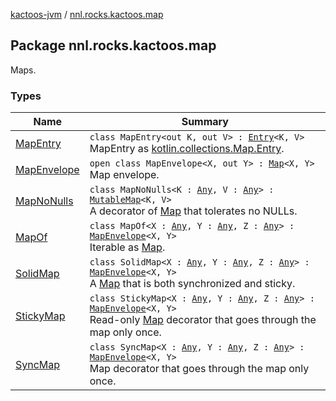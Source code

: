 [kactoos-jvm](../index.md) / [nnl.rocks.kactoos.map](.)

## Package nnl.rocks.kactoos.map

Maps.

### Types

| Name | Summary |
|---|---|
| [MapEntry](-map-entry/index.md) | `class MapEntry<out K, out V> : `[`Entry`](https://kotlinlang.org/api/latest/jvm/stdlib/kotlin.collections/-map/-entry/index.html)`<K, V>`<br>MapEntry as [kotlin.collections.Map.Entry](https://kotlinlang.org/api/latest/jvm/stdlib/kotlin.collections/-map/-entry/index.html). |
| [MapEnvelope](-map-envelope/index.md) | `open class MapEnvelope<X, out Y> : `[`Map`](https://kotlinlang.org/api/latest/jvm/stdlib/kotlin.collections/-map/index.html)`<X, Y>`<br>Map envelope. |
| [MapNoNulls](-map-no-nulls/index.md) | `class MapNoNulls<K : `[`Any`](https://kotlinlang.org/api/latest/jvm/stdlib/kotlin/-any/index.html)`, V : `[`Any`](https://kotlinlang.org/api/latest/jvm/stdlib/kotlin/-any/index.html)`> : `[`MutableMap`](https://kotlinlang.org/api/latest/jvm/stdlib/kotlin.collections/-mutable-map/index.html)`<K, V>`<br>A decorator of [Map](https://kotlinlang.org/api/latest/jvm/stdlib/kotlin.collections/-map/index.html) that tolerates no NULLs. |
| [MapOf](-map-of/index.md) | `class MapOf<X : `[`Any`](https://kotlinlang.org/api/latest/jvm/stdlib/kotlin/-any/index.html)`, Y : `[`Any`](https://kotlinlang.org/api/latest/jvm/stdlib/kotlin/-any/index.html)`, Z : `[`Any`](https://kotlinlang.org/api/latest/jvm/stdlib/kotlin/-any/index.html)`> : `[`MapEnvelope`](-map-envelope/index.md)`<X, Y>`<br>Iterable as [Map](https://kotlinlang.org/api/latest/jvm/stdlib/kotlin.collections/-map/index.html). |
| [SolidMap](-solid-map/index.md) | `class SolidMap<X : `[`Any`](https://kotlinlang.org/api/latest/jvm/stdlib/kotlin/-any/index.html)`, Y : `[`Any`](https://kotlinlang.org/api/latest/jvm/stdlib/kotlin/-any/index.html)`, Z : `[`Any`](https://kotlinlang.org/api/latest/jvm/stdlib/kotlin/-any/index.html)`> : `[`MapEnvelope`](-map-envelope/index.md)`<X, Y>`<br>A [Map](https://kotlinlang.org/api/latest/jvm/stdlib/kotlin.collections/-map/index.html) that is both synchronized and sticky. |
| [StickyMap](-sticky-map/index.md) | `class StickyMap<X : `[`Any`](https://kotlinlang.org/api/latest/jvm/stdlib/kotlin/-any/index.html)`, Y : `[`Any`](https://kotlinlang.org/api/latest/jvm/stdlib/kotlin/-any/index.html)`, Z : `[`Any`](https://kotlinlang.org/api/latest/jvm/stdlib/kotlin/-any/index.html)`> : `[`MapEnvelope`](-map-envelope/index.md)`<X, Y>`<br>Read-only [Map](https://kotlinlang.org/api/latest/jvm/stdlib/kotlin.collections/-map/index.html) decorator that goes through the map only once. |
| [SyncMap](-sync-map/index.md) | `class SyncMap<X : `[`Any`](https://kotlinlang.org/api/latest/jvm/stdlib/kotlin/-any/index.html)`, Y : `[`Any`](https://kotlinlang.org/api/latest/jvm/stdlib/kotlin/-any/index.html)`, Z : `[`Any`](https://kotlinlang.org/api/latest/jvm/stdlib/kotlin/-any/index.html)`> : `[`MapEnvelope`](-map-envelope/index.md)`<X, Y>`<br>Map decorator that goes through the map only once. |
